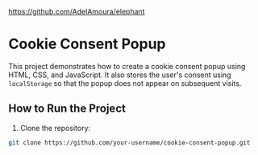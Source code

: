 https://github.com/AdelAmoura/elephant

# Cookie Consent Popup

This project demonstrates how to create a cookie consent popup using HTML, CSS, and JavaScript. It also stores the user's consent using `localStorage` so that the popup does not appear on subsequent visits.

## How to Run the Project

1. Clone the repository:

```bash
git clone https://github.com/your-username/cookie-consent-popup.git
